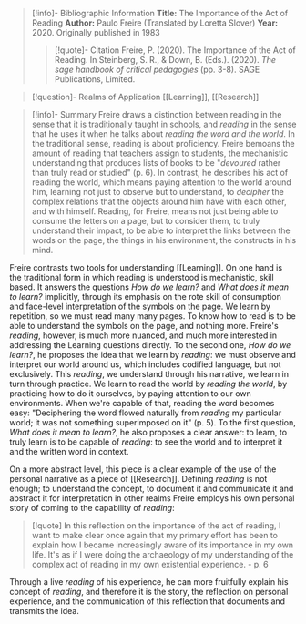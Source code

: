 >[!info]- Bibliographic Information
>**Title:** The Importance of the Act of Reading
>**Author:** Paulo Freire (Translated by Loretta Slover)
>**Year:** 2020. Originally published in 1983
>>[!quote]- Citation
>>Freire, P. (2020). The Importance of the Act of Reading. In Steinberg, S. R., & Down, B. (Eds.). (2020). _The sage handbook of critical pedagogies_ (pp. 3-8). SAGE Publications, Limited.
>

>[!question]- Realms of Application
>[[Learning]], [[Research]]

>[!info]- Summary
Freire draws a distinction between reading in the sense that it is traditionally taught in schools, and *reading* in the sense that he uses it when he talks about *reading the word and the world*. In the traditional sense, reading is about proficiency. Freire bemoans the amount of reading that teachers assign to students, the mechanistic understanding that produces lists of books to be    "*devoured* rather than truly read or studied" (p. 6). In contrast, he describes his act of reading the world, which means paying attention to the world around him, learning not just to observe but to understand, to *decipher* the complex relations that the objects around him have with each other, and with himself. Reading, for Freire, means not just being able to consume the letters on a page, but to consider them, to truly understand their impact, to be able to interpret the links between the words on the page, the things in his environment, the constructs in his mind.

Freire contrasts two tools for understanding [[Learning]]. On one hand is the traditional form in which reading is understood is mechanistic, skill based. It answers the questions *How do we learn?* and *What does it mean to learn?* implicitly, through its emphasis on the rote skill of consumption and face-level interpretation of the symbols on the page. We learn by repetition, so we must read many many pages. To know how to read is to be able to understand the symbols on the page, and nothing more.
Freire's *reading*, however, is much more nuanced, and much more interested in addressing the Learning questions directly. To the second one, *How do we learn?*, he proposes the idea that we learn by *reading*: we must observe and interpret our world around us, which includes codified language, but not exclusively. This *reading*, we understand through his narrative, we learn in turn through practice. We learn to read the world by *reading the world*, by practicing how to do it ourselves, by paying attention to our own environments. When we're capable of that, reading the word becomes easy: "Deciphering the word flowed naturally from *reading* my particular world; it was not something superimposed on it" (p. 5). To the first question, *What does it mean to learn?*, he also proposes a clear answer: to learn, to truly learn is to be capable of *reading*: to see the world and to interpret it and the written word in context.

On a more abstract level, this piece is a clear example of the use of the personal narrative as a piece of [[Research]]. Defining *reading* is not enough; to understand the concept, to document it and communicate it and abstract it for interpretation in other realms Freire employs his own personal story of coming to the capability of *reading*: 

>[!quote] 
>In this reflection on the importance of the act of reading, I want to make clear once again that my primary effort has been to explain how I became increasingly aware of its importance in my own life. It's as if I were doing the archaeology of my understanding of the complex act of reading in my own existential experience.
>\- p. 6

Through a live *reading* of his experience, he can more fruitfully explain his concept of *reading*, and therefore it is the story, the reflection on personal experience, and the communication of this reflection that documents and transmits the idea.